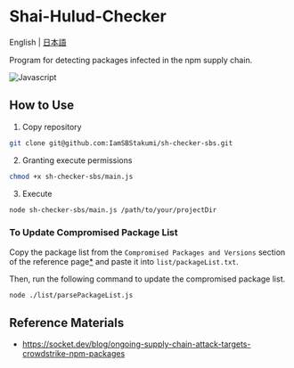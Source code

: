 # Shai-Hulud-Checker

English | [日本語](./README-ja.md)

Program for detecting packages infected in the npm supply chain.

![Javascript](https://img.shields.io/badge/-Javascript-F2C63C.svg?logo=javascript&style=for-the-badge)

## How to Use

1. Copy repository

```bash
git clone git@github.com:IamSBStakumi/sh-checker-sbs.git
```

2. Granting execute permissions

```bash
chmod +x sh-checker-sbs/main.js
```

3. Execute

```bash
node sh-checker-sbs/main.js /path/to/your/projectDir
```

### To Update Compromised Package List

Copy the package list from the `Compromised Packages and Versions` section of the reference page[\*](https://socket.dev/blog/ongoing-supply-chain-attack-targets-crowdstrike-npm-packages) and paste it into `list/packageList.txt`.

Then, run the following command to update the compromised package list.

```bash
node ./list/parsePackageList.js
```

## Reference Materials

- https://socket.dev/blog/ongoing-supply-chain-attack-targets-crowdstrike-npm-packages
